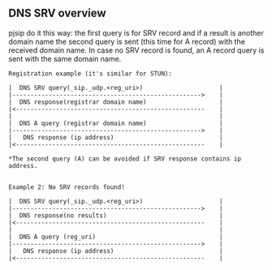## DNS SRV overview ##

pjsip do it this way: the first query is for SRV record and if a result is another domain name the second query is sent (this time for A record) with the received domain name. In case no SRV record is found, an A record query is sent with the same domain name.
```
Registration example (it's similar for STUN):

|  DNS SRV query(_sip._udp.<reg_uri>)                     |
|---------------------------------------------------->    |
|  DNS response(registrar domain name)                    | 
|<----------------------------------------------------    |
|                                                         |
|  DNS A query (registrar domain name)                    |
|---------------------------------------------------->    | 
|   DNS response (ip address)                             |
|<----------------------------------------------------    |

*The second query (A) can be avoided if SRV response contains ip address. 


Example 2: No SRV records found!

|  DNS SRV query(_sip._udp.<reg_uri>)                     |
|---------------------------------------------------->    |
|  DNS response(no results)                               |
|<----------------------------------------------------    |
|                                                         |
|  DNS A query (reg_uri)                                  |
|---------------------------------------------------->    |
|   DNS response (ip address)                             |
|<----------------------------------------------------    |
```